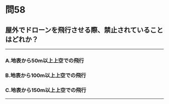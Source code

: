 # 問58
## 屋外でドローンを飛行させる際、禁止されていることはどれか？

---

### A.地表から50m以上上空での飛行
### B.地表から100m以上上空での飛行
### C.地表から150m以上上空での飛行

<p id=answer style="Display:none;"></p>

---
